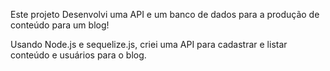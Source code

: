 

  Este projeto Desenvolvi uma API e um banco de dados para a produção de conteúdo para um blog! 

Usando Node.js e sequelize.js, criei uma API para cadastrar e listar conteúdo e usuários para o blog. 